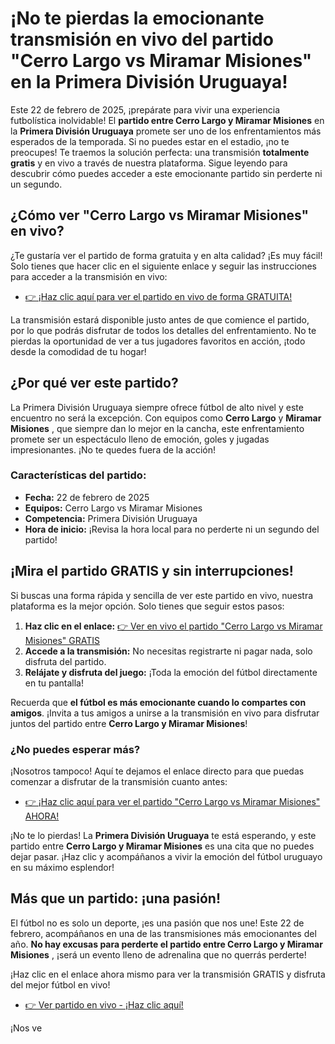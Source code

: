# ¡No te pierdas la emocionante transmisión en vivo del partido "Cerro Largo vs Miramar Misiones" en la Primera División Uruguaya!

Este 22 de febrero de 2025, ¡prepárate para vivir una experiencia futbolística inolvidable! El **partido entre Cerro Largo y Miramar Misiones** en la **Primera División Uruguaya** promete ser uno de los enfrentamientos más esperados de la temporada. Si no puedes estar en el estadio, ¡no te preocupes! Te traemos la solución perfecta: una transmisión **totalmente gratis** y en vivo a través de nuestra plataforma. Sigue leyendo para descubrir cómo puedes acceder a este emocionante partido sin perderte ni un segundo.

## ¿Cómo ver "Cerro Largo vs Miramar Misiones" en vivo?

¿Te gustaría ver el partido de forma gratuita y en alta calidad? ¡Es muy fácil! Solo tienes que hacer clic en el siguiente enlace y seguir las instrucciones para acceder a la transmisión en vivo:

- [👉 ¡Haz clic aquí para ver el partido en vivo de forma GRATUITA!](https://tinyurl.com/livestreamfreeo?st=Cerro+Largo+vs+Miramar+Misiones&si=gh)

La transmisión estará disponible justo antes de que comience el partido, por lo que podrás disfrutar de todos los detalles del enfrentamiento. No te pierdas la oportunidad de ver a tus jugadores favoritos en acción, ¡todo desde la comodidad de tu hogar!

## ¿Por qué ver este partido?

La Primera División Uruguaya siempre ofrece fútbol de alto nivel y este encuentro no será la excepción. Con equipos como **Cerro Largo** y **Miramar Misiones** , que siempre dan lo mejor en la cancha, este enfrentamiento promete ser un espectáculo lleno de emoción, goles y jugadas impresionantes. ¡No te quedes fuera de la acción!

### Características del partido:

- **Fecha:** 22 de febrero de 2025
- **Equipos:** Cerro Largo vs Miramar Misiones
- **Competencia:** Primera División Uruguaya
- **Hora de inicio:** ¡Revisa la hora local para no perderte ni un segundo del partido!

## ¡Mira el partido GRATIS y sin interrupciones!

Si buscas una forma rápida y sencilla de ver este partido en vivo, nuestra plataforma es la mejor opción. Solo tienes que seguir estos pasos:

1. **Haz clic en el enlace:** [👉 Ver en vivo el partido "Cerro Largo vs Miramar Misiones" GRATIS](https://tinyurl.com/livestreamfreeo?st=Cerro+Largo+vs+Miramar+Misiones&si=gh)
2. **Accede a la transmisión:** No necesitas registrarte ni pagar nada, solo disfruta del partido.
3. **Relájate y disfruta del juego:** ¡Toda la emoción del fútbol directamente en tu pantalla!

Recuerda que **el fútbol es más emocionante cuando lo compartes con amigos**. ¡Invita a tus amigos a unirse a la transmisión en vivo para disfrutar juntos del partido entre **Cerro Largo y Miramar Misiones**!

### ¿No puedes esperar más?

¡Nosotros tampoco! Aquí te dejamos el enlace directo para que puedas comenzar a disfrutar de la transmisión cuanto antes:

- [👉 ¡Haz clic aquí para ver el partido "Cerro Largo vs Miramar Misiones" AHORA!](https://tinyurl.com/livestreamfreeo?st=Cerro+Largo+vs+Miramar+Misiones&si=gh)

¡No te lo pierdas! La **Primera División Uruguaya** te está esperando, y este partido entre **Cerro Largo y Miramar Misiones** es una cita que no puedes dejar pasar. ¡Haz clic y acompáñanos a vivir la emoción del fútbol uruguayo en su máximo esplendor!

## Más que un partido: ¡una pasión!

El fútbol no es solo un deporte, ¡es una pasión que nos une! Este 22 de febrero, acompáñanos en una de las transmisiones más emocionantes del año. **No hay excusas para perderte el partido entre Cerro Largo y Miramar Misiones** , ¡será un evento lleno de adrenalina que no querrás perderte!

¡Haz clic en el enlace ahora mismo para ver la transmisión GRATIS y disfruta del mejor fútbol en vivo!

- [👉 Ver partido en vivo - ¡Haz clic aquí!](https://tinyurl.com/livestreamfreeo?st=Cerro+Largo+vs+Miramar+Misiones&si=gh)

¡Nos ve
